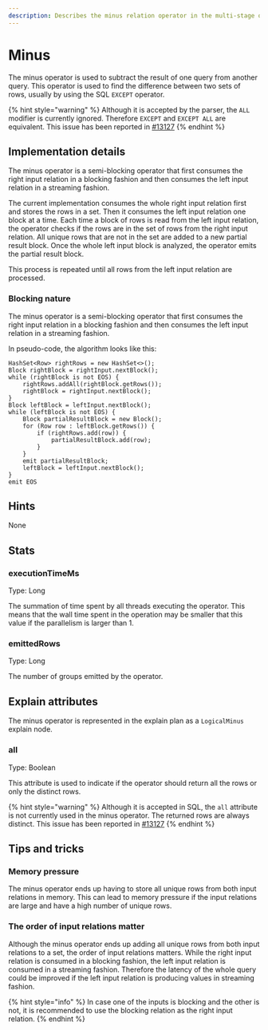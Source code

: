 ```yaml
---
description: Describes the minus relation operator in the multi-stage query engine.
---
```


# Minus

The minus operator is used to subtract the result of one query from another query. This operator is used to find the difference between two sets of rows, usually by using the SQL `EXCEPT` operator.

{% hint style="warning" %}
Although it is accepted by the parser, the `ALL` modifier is currently ignored. Therefore `EXCEPT` and `EXCEPT ALL` are equivalent. This issue has been reported in [#13127](https://github.com/apache/pinot/issues/13127)
{% endhint %}

## Implementation details

The minus operator is a semi-blocking operator that first consumes the right input relation in a blocking fashion and then consumes the left input relation in a streaming fashion.

The current implementation consumes the whole right input relation first and stores the rows in a set. Then it consumes the left input relation one block at a time. Each time a block of rows is read from the left input relation, the operator checks if the rows are in the set of rows from the right input relation. All unique rows that are not in the set are added to a new partial result block. Once the whole left input block is analyzed, the operator emits the partial result block.

This process is repeated until all rows from the left input relation are processed.

### Blocking nature

The minus operator is a semi-blocking operator that first consumes the right input relation in a blocking fashion and then consumes the left input relation in a streaming fashion.

In pseudo-code, the algorithm looks like this:

```
HashSet<Row> rightRows = new HashSet<>();
Block rightBlock = rightInput.nextBlock();
while (rightBlock is not EOS) {
    rightRows.addAll(rightBlock.getRows());
    rightBlock = rightInput.nextBlock();
}
Block leftBlock = leftInput.nextBlock();
while (leftBlock is not EOS) {
    Block partialResultBlock = new Block();
    for (Row row : leftBlock.getRows()) {
        if (rightRows.add(row)) {
            partialResultBlock.add(row);
        }
    }
    emit partialResultBlock;
    leftBlock = leftInput.nextBlock();
}
emit EOS
```

## Hints

None

## Stats

### executionTimeMs

Type: Long

The summation of time spent by all threads executing the operator. This means that the wall time spent in the operation may be smaller that this value if the parallelism is larger than 1.

### emittedRows

Type: Long

The number of groups emitted by the operator.

## Explain attributes

The minus operator is represented in the explain plan as a `LogicalMinus` explain node.

### all

Type: Boolean

This attribute is used to indicate if the operator should return all the rows or only the distinct rows.

{% hint style="warning" %}
Although it is accepted in SQL, the `all` attribute is not currently used in the minus operator. The returned rows are always distinct. This issue has been reported in [#13127](https://github.com/apache/pinot/issues/13127)
{% endhint %}

## Tips and tricks

### Memory pressure

The minus operator ends up having to store all unique rows from both input relations in memory. This can lead to memory pressure if the input relations are large and have a high number of unique rows.

### The order of input relations matter

Although the minus operator ends up adding all unique rows from both input relations to a set, the order of input relations matters. While the right input relation is consumed in a blocking fashion, the left input relation is consumed in a streaming fashion. Therefore the latency of the whole query could be improved if the left input relation is producing values in streaming fashion.

{% hint style="info" %}
In case one of the inputs is blocking and the other is not, it is recommended to use the blocking relation as the right input relation.
{% endhint %}
